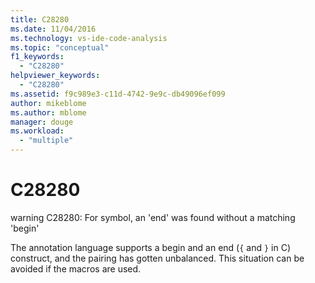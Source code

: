 ```yaml
---
title: C28280
ms.date: 11/04/2016
ms.technology: vs-ide-code-analysis
ms.topic: "conceptual"
f1_keywords:
  - "C28280"
helpviewer_keywords:
  - "C28280"
ms.assetid: f9c989e3-c11d-4742-9e9c-db49096ef099
author: mikeblome
ms.author: mblome
manager: douge
ms.workload:
  - "multiple"
---
```

# C28280
warning C28280: For symbol, an 'end' was found without a matching 'begin'

 The annotation language supports a begin and an end (`{` and `}` in C) construct, and the pairing has gotten unbalanced. This situation can be avoided if the macros are used.